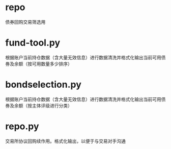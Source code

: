 # repo
债券回购交易筛选用


# fund-tool.py
根据账户当前持仓数据（含大量无效信息）进行数据清洗并格式化输出当前可用债券及余额（按可用数量多少排序）

# bondselection.py
根据账户当前持仓数据（含大量无效信息）进行数据清洗并格式化输出当前可用债券及余额（按主体评级进行分类）

# repo.py
交易所协议回购续作用。格式化输出，以便于与交易对手沟通

